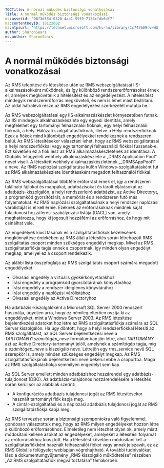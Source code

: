 ```yaml
---
TOCTitle: A normál működés biztonsági vonatkozásai
Title: A normál működés biztonsági vonatkozásai
ms:assetid: '98f3d584-6320-4aa1-9959-7133cfdb6df7'
ms:contentKeyID: 18122602
ms:mtpsurl: 'https://technet.microsoft.com/hu-hu/library/Cc747609(v=WS.10)'
author: SharonSears
ms.author: SharonSears
---
```


A normál működés biztonsági vonatkozásai
========================================

Az RMS telepítése és létesítése után az RMS webszolgáltatásai IIS-alkalmazásokként működnek, és így különböző rendszererőforrásokat érnek el, amelyek megkövetelik a hitelesítést és az engedélyezést. A hitelesítést mindegyik rendszererőforrás megköveteli, és nem is lehet mást beállítani. Az oldal hátralévő része az RMS engedélyezési szerkezetét mutatja be.

Az RMS webszolgáltatásai egy IIS-alkalmazáskészlet környezetében futnak. Az IIS mindegyik alkalmazáskészlete egy egyedi identitás, amely megfelelhet egy tartományi felhasználói fióknak, egy helyi felhasználói fióknak, a helyi Hálózati szolgáltatásfióknak, illetve a Helyi rendszerfióknak. Ezek a fiókok mind különböző engedélyekkel rendelkeznek a rendszeren belül. Az RMS létesítésekor választani lehet, hogy az RMS webszolgáltatásai a helyi rendszerfiókkal vagy egy tartományi felhasználói fiókkal fussanak-e. Ezt követően ez a fiók lesz az RMS alkalmazáskészletének az identitása. A Globális felügyeleti webhely alkalmazáskészlete a „DRMS Application Pool” nevet viseli. A létesített webhely alkalmazáskészletének „\_DRMSAppPool1” a neve. Az RMS naplózási szolgáltatása külön Windows-szolgáltatásként fut az RMS alkalmazáskészlete identitásaként megadott felhasználói fiókkal.

Az RMS webszolgáltatásai többféle erőforrást érnek el, így a rendszeren található fájlokat és mappákat, adatbázisokat és tárolt eljárásokat az adatbázis-kiszolgálón, a helyi rendszerleíró adatbázist, az Active Directoryt, a programkód gyorsítótárát, a memóriát és a rendszeren futó más folyamatokat. Az RMS naplózási szolgáltatásának a helyi rendszer naplózási várólistáját is el kell érnie. Ezeknek az erőforrásoknak mindnek saját tulajdonosi hozzáférés-szabályozási listája (DACL) van, amely meghatározza, hogy ki jogosult hozzáférni az erőforráshoz, és hogy mit csinálhat vele.

Az engedélyek kiosztásának és a szolgáltatásfiókok kezelésének megkönnyítése érdekében az RMS által a létesítés során létrehozott RMS szolgáltatás csoport minden szükséges engedélyt megkap. Mivel az RMS szolgáltatásfiókja tagja ennek a csoportnak, így minden olyan engedélyt megkap, amellyel ez a csoport rendelkezik.

Az alábbi lista összefoglalja az RMS szolgáltatás csoport számára megadott engedélyeket:

-   Olvasási engedély a virtuális gyökérkönyvtárakhoz
-   Írási engedély a programkód gyorsítótárának könyvtárához
-   Írási engedély a rendszer ideiglenes könyvtárához
-   Írási engedély a naplózási várólistához
-   Olvasási engedély az Active Directoryhoz

Ha adatbázis-kiszolgálóként a Microsoft SQL Server 2000 rendszert használja, ügyeljen arra, hogy ez némileg eltérően osztja ki az engedélyeket, mint a Windows Server 2003. Az RMS létesítése bejelentkezési adatokat hoz létre az RMS szolgáltatásfiókja számára az SQL Server kiszolgálón. Ha úgy döntött, hogy a helyi rendszerfiókkal létesíti az RMS szolgáltatást, az SQL Server bejelentkezési neve a *TARTOMÁNY\\számítógép\_neve* formátumban jön létre, ahol *TARTOMÁNY* azt az Active Directory-tartományt jelöli, amelynek a számítógép tagja, míg a *számítógép\_neve* a kiszolgáló neve. Létrejön egy rms\_service nevű SQL szerepkör is, amely minden szükséges engedélyt megkap. Az RMS szolgáltatásfiókjának bejelentkezési neve bekerül ebbe a csoportba. Maga az RMS szolgáltatásfiókja semmilyen engedélyt sem kap.

Az SQL Server emellett minden adatbázishoz hozzárendel egy adatbázis-tulajdonost (DBO). Az adatbázis-tulajdonos hozzárendelésére a létesítés során kerül sor az alábbiak szerint:

-   A konfigurációs adatbázis tulajdonosi jogát az RMS létesítésekor használt tartományi fiók kapja meg.
-   A címtár-szolgáltatási és a naplózási adatbázis tulajdonosi jogát az RMS szolgáltatásfiókja kapja meg.

Az RMS tervezése során a biztonsági szempontokra való figyelemmel, gondosan választottuk meg, hogy az RMS milyen engedélyeket hozzon létre a különböző erőforrásokhoz. Elméletileg nem létezhet olyan ok, amely miatt módosítani kellene azokat az engedélyeket, amelyeket a létesítési folyamat az erőforrásokhoz kiosztott. Ha a létesítést követően módosítani kell a szolgáltatásfiókként használt felhasználói fiókot vagy annak jelszavát, ez az RMS Globális felügyelet weblapján végrehajtható. A további tudnivalókat lásd a dokumentumgyűjtemény „RMS kiszolgáló működtetése” részében „Az RMS szolgáltatásfiók megváltoztatása” témakörben.
